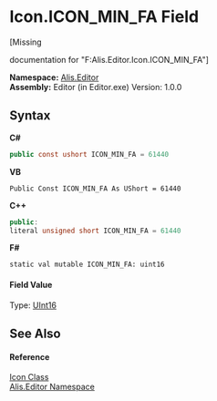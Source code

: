 # Icon.ICON_MIN_FA Field
 

\[Missing <summary> documentation for "F:Alis.Editor.Icon.ICON_MIN_FA"\]

**Namespace:**&nbsp;<a href="b150ade4-39de-a232-5f06-d3cdc1b2c538">Alis.Editor</a><br />**Assembly:**&nbsp;Editor (in Editor.exe) Version: 1.0.0

## Syntax

**C#**<br />
``` C#
public const ushort ICON_MIN_FA = 61440
```

**VB**<br />
``` VB
Public Const ICON_MIN_FA As UShort = 61440
```

**C++**<br />
``` C++
public:
literal unsigned short ICON_MIN_FA = 61440
```

**F#**<br />
``` F#
static val mutable ICON_MIN_FA: uint16
```


#### Field Value
Type: <a href="https://docs.microsoft.com/dotnet/api/system.uint16" target="_blank">UInt16</a>

## See Also


#### Reference
<a href="cc0f883c-67f8-f772-c6d7-a60b129f22a7">Icon Class</a><br /><a href="b150ade4-39de-a232-5f06-d3cdc1b2c538">Alis.Editor Namespace</a><br />
